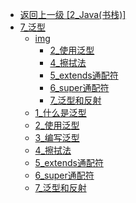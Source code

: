 - [返回上一级 [2_Java(书栈)]](后端/JavaNote/2_Java(书栈)/)
- [7_泛型](后端/JavaNote/2_Java(书栈)/7_泛型/)
  - [img](后端/JavaNote/2_Java(书栈)/7_泛型/img/)
    - [2_使用泛型](后端/JavaNote/2_Java(书栈)/7_泛型/img/2_使用泛型/)
    - [4_擦拭法](后端/JavaNote/2_Java(书栈)/7_泛型/img/4_擦拭法/)
    - [5_extends通配符](后端/JavaNote/2_Java(书栈)/7_泛型/img/5_extends通配符/)
    - [6_super通配符](后端/JavaNote/2_Java(书栈)/7_泛型/img/6_super通配符/)
    - [7_泛型和反射](后端/JavaNote/2_Java(书栈)/7_泛型/img/7_泛型和反射/)
  - [1_什么是泛型](后端/JavaNote/2_Java(书栈)/7_泛型/1_什么是泛型.md)
  - [2_使用泛型](后端/JavaNote/2_Java(书栈)/7_泛型/2_使用泛型.md)
  - [3_编写泛型](后端/JavaNote/2_Java(书栈)/7_泛型/3_编写泛型.md)
  - [4_擦拭法](后端/JavaNote/2_Java(书栈)/7_泛型/4_擦拭法.md)
  - [5_extends通配符](后端/JavaNote/2_Java(书栈)/7_泛型/5_extends通配符.md)
  - [6_super通配符](后端/JavaNote/2_Java(书栈)/7_泛型/6_super通配符.md)
  - [7_泛型和反射](后端/JavaNote/2_Java(书栈)/7_泛型/7_泛型和反射.md)
